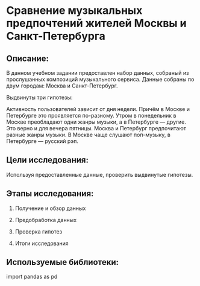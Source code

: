# Сравнение музыкальных предпочтений жителей Москвы и Санкт-Петербурга

## Описание: 

В данном учебном задании предоставлен набор данных, собраный из прослушанных композиций музыкального сервиса. Данные собраны по двум городам: Москва и Санкт-Петербург.

Выдвинуты три гипотезы:

Активность пользователей зависит от дня недели. Причём в Москве и Петербурге это проявляется по-разному.
Утром в понедельник в Москве преобладают одни жанры музыки, а в Петербурге — другие. Это верно и для вечера пятницы.
Москва и Петербург предпочитают разные жанры музыки. В Москве чаще слушают поп-музыку, в Петербурге — русский рэп.

## Цели исследования: 

Используя предоставленные данные, проверить выдвинутые гипотезы.

## Этапы исследования: 

1. Получение и обзор данных

2. Предобработка данных

3. Проверка гипотез

4. Итоги исследования



## Используемые библиотеки:
 
import pandas as pd
